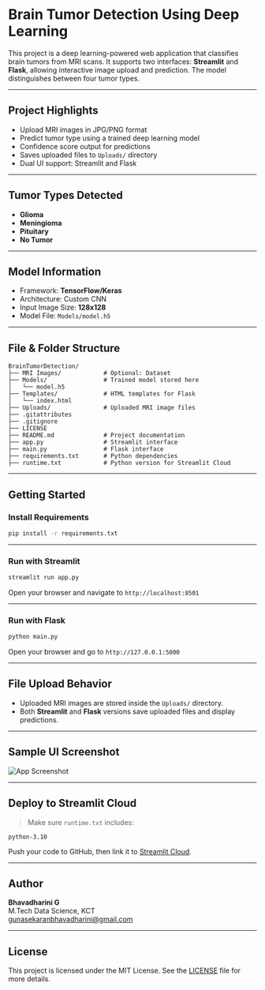 # Brain Tumor Detection Using Deep Learning

This project is a deep learning-powered web application that classifies brain tumors from MRI scans. It supports two interfaces: **Streamlit** and **Flask**, allowing interactive image upload and prediction. The model distinguishes between four tumor types.

---

## Project Highlights

- Upload MRI images in JPG/PNG format  
- Predict tumor type using a trained deep learning model  
- Confidence score output for predictions  
- Saves uploaded files to `Uploads/` directory  
- Dual UI support: Streamlit and Flask  

---

## Tumor Types Detected

- **Glioma**  
- **Meningioma**  
- **Pituitary**  
- **No Tumor**

---

## Model Information

- Framework: **TensorFlow/Keras**
- Architecture: Custom CNN
- Input Image Size: **128x128**
- Model File: `Models/model.h5`

---

## File & Folder Structure

```
BrainTumorDetection/
├── MRI Images/            # Optional: Dataset
├── Models/                # Trained model stored here
│   └── model.h5
├── Templates/             # HTML templates for Flask
│   └── index.html
├── Uploads/               # Uploaded MRI image files
├── .gitattributes
├── .gitignore
├── LICENSE
├── README.md              # Project documentation
├── app.py                 # Streamlit interface
├── main.py                # Flask interface
├── requirements.txt       # Python dependencies
├── runtime.txt            # Python version for Streamlit Cloud
```

---

## Getting Started

### Install Requirements

```bash
pip install -r requirements.txt
```

---

### Run with Streamlit

```bash
streamlit run app.py
```

Open your browser and navigate to `http://localhost:8501`

---

### Run with Flask

```bash
python main.py
```

Open your browser and go to `http://127.0.0.1:5000`

---

## File Upload Behavior

- Uploaded MRI images are stored inside the `Uploads/` directory.
- Both **Streamlit** and **Flask** versions save uploaded files and display predictions.

---

## Sample UI Screenshot

![App Screenshot](Uploads/sample.jpg) <!-- Replace with your own image if needed -->

---

## Deploy to Streamlit Cloud

> Make sure `runtime.txt` includes:

```
python-3.10
```

Push your code to GitHub, then link it to [Streamlit Cloud](https://streamlit.io/cloud).

---

## Author

**Bhavadharini G**  
M.Tech Data Science, KCT  
[gunasekaranbhavadharini@gmail.com](mailto:gunasekaranbhavadharini@gmail.com)

---

## License

This project is licensed under the MIT License. See the [LICENSE](LICENSE) file for more details.

